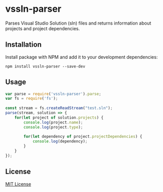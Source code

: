 # vssln-parser
Parses Visual Studio Solution (sln) files and returns information about projects and project dependencies.

## Installation
Install package with NPM and add it to your development dependencies:

`npm install vssln-parser --save-dev`

## Usage
```typescript
var parse = require('vssln-parser').parse;
var fs = require('fs');
    
const stream = fs.createReadStream("test.sln");
parse(stream, solution => {
    for(let project of solution.projects) {
        console.log(project.name);
        console.log(project.type);
        
        for(let dependency of project.projectDependencies) {
            console.log(dependency);
        }
    }
});
```

## License
[MIT License](http://en.wikipedia.org/wiki/MIT_License)
